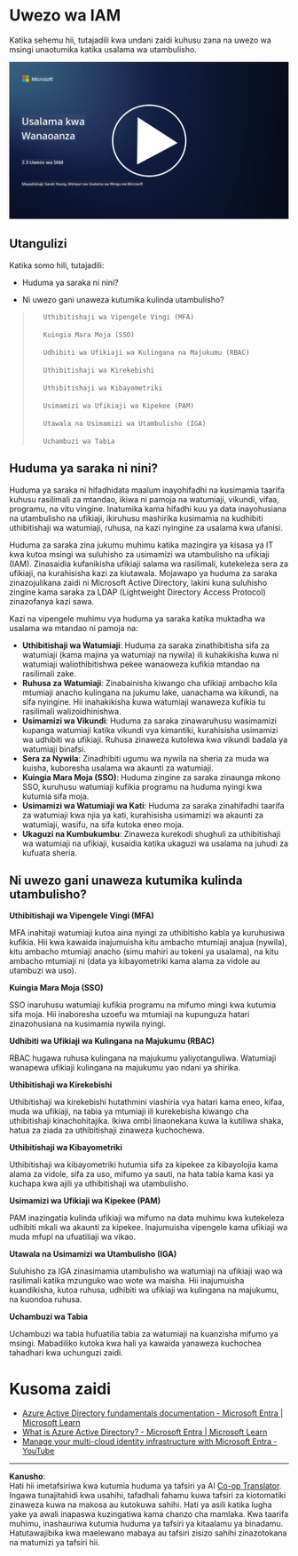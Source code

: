 <!--
CO_OP_TRANSLATOR_METADATA:
{
  "original_hash": "bf0b8a54f2c69951744df5a94bc923f7",
  "translation_date": "2025-09-04T01:57:59+00:00",
  "source_file": "2.3 IAM capabilities.md",
  "language_code": "sw"
}
-->
# Uwezo wa IAM

Katika sehemu hii, tutajadili kwa undani zaidi kuhusu zana na uwezo wa msingi unaotumika katika usalama wa utambulisho.

[![Tazama video](../../translated_images/2-3_placeholder.627bdd56f0e6915d1c44f876715c48e2b27507edc096c3e5fe6c3b228fdd4cf5.sw.png)](https://learn-video.azurefd.net/vod/player?id=330158a0-95ef-434b-b308-6fc41eab4bd5)

## Utangulizi

Katika somo hili, tutajadili:

 - Huduma ya saraka ni nini?
      
     
    
 - Ni uwezo gani unaweza kutumika kulinda utambulisho?
>
>        Uthibitishaji wa Vipengele Vingi (MFA)
> 
>        Kuingia Mara Moja (SSO)
> 
>        Udhibiti wa Ufikiaji wa Kulingana na Majukumu (RBAC)
> 
>        Uthibitishaji wa Kirekebishi
> 
>        Uthibitishaji wa Kibayometriki
> 
>        Usimamizi wa Ufikiaji wa Kipekee (PAM)
> 
>        Utawala na Usimamizi wa Utambulisho (IGA)
> 
>        Uchambuzi wa Tabia

## Huduma ya saraka ni nini?

Huduma ya saraka ni hifadhidata maalum inayohifadhi na kusimamia taarifa kuhusu rasilimali za mtandao, ikiwa ni pamoja na watumiaji, vikundi, vifaa, programu, na vitu vingine. Inatumika kama hifadhi kuu ya data inayohusiana na utambulisho na ufikiaji, ikiruhusu mashirika kusimamia na kudhibiti uthibitishaji wa watumiaji, ruhusa, na kazi nyingine za usalama kwa ufanisi.

Huduma za saraka zina jukumu muhimu katika mazingira ya kisasa ya IT kwa kutoa msingi wa suluhisho za usimamizi wa utambulisho na ufikiaji (IAM). Zinasaidia kufanikisha ufikiaji salama wa rasilimali, kutekeleza sera za ufikiaji, na kurahisisha kazi za kiutawala. Mojawapo ya huduma za saraka zinazojulikana zaidi ni Microsoft Active Directory, lakini kuna suluhisho zingine kama saraka za LDAP (Lightweight Directory Access Protocol) zinazofanya kazi sawa.

Kazi na vipengele muhimu vya huduma ya saraka katika muktadha wa usalama wa mtandao ni pamoja na:

 - **Uthibitishaji wa Watumiaji**: Huduma za saraka zinathibitisha sifa za watumiaji (kama majina ya watumiaji na nywila) ili kuhakikisha kuwa ni watumiaji waliothibitishwa pekee wanaoweza kufikia mtandao na rasilimali zake.
 - **Ruhusa za Watumiaji**: Zinabainisha kiwango cha ufikiaji ambacho kila mtumiaji anacho kulingana na jukumu lake, uanachama wa kikundi, na sifa nyingine. Hii inahakikisha kuwa watumiaji wanaweza kufikia tu rasilimali walizoidhinishwa.
 - **Usimamizi wa Vikundi**: Huduma za saraka zinawaruhusu wasimamizi kupanga watumiaji katika vikundi vya kimantiki, kurahisisha usimamizi wa udhibiti wa ufikiaji. Ruhusa zinaweza kutolewa kwa vikundi badala ya watumiaji binafsi.
 - **Sera za Nywila**: Zinadhibiti ugumu wa nywila na sheria za muda wa kuisha, kuboresha usalama wa akaunti za watumiaji.
 - **Kuingia Mara Moja (SSO)**: Huduma zingine za saraka zinaunga mkono SSO, kuruhusu watumiaji kufikia programu na huduma nyingi kwa kutumia sifa moja.
 - **Usimamizi wa Watumiaji wa Kati**: Huduma za saraka zinahifadhi taarifa za watumiaji kwa njia ya kati, kurahisisha usimamizi wa akaunti za watumiaji, wasifu, na sifa kutoka eneo moja.
 - **Ukaguzi na Kumbukumbu**: Zinaweza kurekodi shughuli za uthibitishaji wa watumiaji na ufikiaji, kusaidia katika ukaguzi wa usalama na juhudi za kufuata sheria.

## Ni uwezo gani unaweza kutumika kulinda utambulisho?

**Uthibitishaji wa Vipengele Vingi (MFA)**

MFA inahitaji watumiaji kutoa aina nyingi za uthibitisho kabla ya kuruhusiwa kufikia. Hii kwa kawaida inajumuisha kitu ambacho mtumiaji anajua (nywila), kitu ambacho mtumiaji anacho (simu mahiri au tokeni ya usalama), na kitu ambacho mtumiaji ni (data ya kibayometriki kama alama za vidole au utambuzi wa uso).

**Kuingia Mara Moja (SSO)**

SSO inaruhusu watumiaji kufikia programu na mifumo mingi kwa kutumia sifa moja. Hii inaboresha uzoefu wa mtumiaji na kupunguza hatari zinazohusiana na kusimamia nywila nyingi.

**Udhibiti wa Ufikiaji wa Kulingana na Majukumu (RBAC)**

RBAC hugawa ruhusa kulingana na majukumu yaliyotanguliwa. Watumiaji wanapewa ufikiaji kulingana na majukumu yao ndani ya shirika.

**Uthibitishaji wa Kirekebishi**

Uthibitishaji wa kirekebishi hutathmini viashiria vya hatari kama eneo, kifaa, muda wa ufikiaji, na tabia ya mtumiaji ili kurekebisha kiwango cha uthibitishaji kinachohitajika. Ikiwa ombi linaonekana kuwa la kutiliwa shaka, hatua za ziada za uthibitishaji zinaweza kuchochewa.

**Uthibitishaji wa Kibayometriki**

Uthibitishaji wa kibayometriki hutumia sifa za kipekee za kibayolojia kama alama za vidole, sifa za uso, mifumo ya sauti, na hata tabia kama kasi ya kuchapa kwa ajili ya uthibitishaji wa utambulisho.

**Usimamizi wa Ufikiaji wa Kipekee (PAM)**

PAM inazingatia kulinda ufikiaji wa mifumo na data muhimu kwa kutekeleza udhibiti mkali wa akaunti za kipekee. Inajumuisha vipengele kama ufikiaji wa muda mfupi na ufuatiliaji wa vikao.

**Utawala na Usimamizi wa Utambulisho (IGA)**

Suluhisho za IGA zinasimamia utambulisho wa watumiaji na ufikiaji wao wa rasilimali katika mzunguko wao wote wa maisha. Hii inajumuisha kuandikisha, kutoa ruhusa, udhibiti wa ufikiaji wa kulingana na majukumu, na kuondoa ruhusa.

**Uchambuzi wa Tabia**

Uchambuzi wa tabia hufuatilia tabia za watumiaji na kuanzisha mifumo ya msingi. Mabadiliko kutoka kwa hali ya kawaida yanaweza kuchochea tahadhari kwa uchunguzi zaidi.

# Kusoma zaidi
- [Azure Active Directory fundamentals documentation - Microsoft Entra | Microsoft Learn](https://learn.microsoft.com/azure/active-directory/fundamentals/?WT.mc_id=academic-96948-sayoung)
- [What is Azure Active Directory? - Microsoft Entra | Microsoft Learn](https://learn.microsoft.com/azure/active-directory/fundamentals/whatis?WT.mc_id=academic-96948-sayoung)
- [Manage your multi-cloud identity infrastructure with Microsoft Entra - YouTube](https://www.youtube.com/watch?v=9qQiq3wTS2Y&list=PLXtHYVsvn_b_gtX1-NB62wNervQx1Fhp4&index=18)

---

**Kanusho**:  
Hati hii imetafsiriwa kwa kutumia huduma ya tafsiri ya AI [Co-op Translator](https://github.com/Azure/co-op-translator). Ingawa tunajitahidi kwa usahihi, tafadhali fahamu kuwa tafsiri za kiotomatiki zinaweza kuwa na makosa au kutokuwa sahihi. Hati ya asili katika lugha yake ya awali inapaswa kuzingatiwa kama chanzo cha mamlaka. Kwa taarifa muhimu, inashauriwa kutumia huduma ya tafsiri ya kitaalamu ya binadamu. Hatutawajibika kwa maelewano mabaya au tafsiri zisizo sahihi zinazotokana na matumizi ya tafsiri hii.